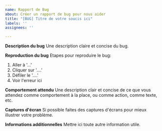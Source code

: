 ```yaml
---
name: Rapport de Bug
about: Créer un rapport de bug pour nous aider
title: "[BUG] Titre de votre soucis ici"
labels: ''
assignees: ''

---
```


**Description du bug**
Une description claire et concise du bug.

**Reproduction du bug**
Etapes pour reproduire le bug:
1. Aller à '...'
2. Cliquer sur '....'
3. Défiler le '....'
4. Voir l'erreur ici

**Comportement attendu**
Une description clair et concise de ce que vous attendez comme comportement à la place, ou comme action, comme texte, etc.

**Captures d'écran**
Si possible faites des captures d'écrans pour mieux illustrer votre problème.

**Informations additionnelles**
Mettre ici toute autre information utile.
